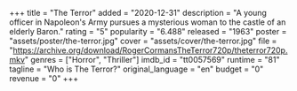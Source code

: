 +++
title = "The Terror"
added = "2020-12-31"
description = "A young officer in Napoleon's Army pursues a mysterious woman to the castle of an elderly Baron."
rating = "5"
popularity = "6.488"
released = "1963"
poster = "assets/poster/the-terror.jpg"
cover = "assets/cover/the-terror.jpg"
file = "https://archive.org/download/RogerCormansTheTerror720p/theterror720p.mkv"
genres = ["Horror", "Thriller"]
imdb_id = "tt0057569"
runtime = "81"
tagline = "Who is The Terror?"
original_language = "en"
budget = "0"
revenue = "0"
+++